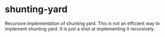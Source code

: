 # shunting-yard
Recursive implementation of shunting yard. This is not an efficient way to implement shunting yard. It is just a shot at implementing it recursively.
